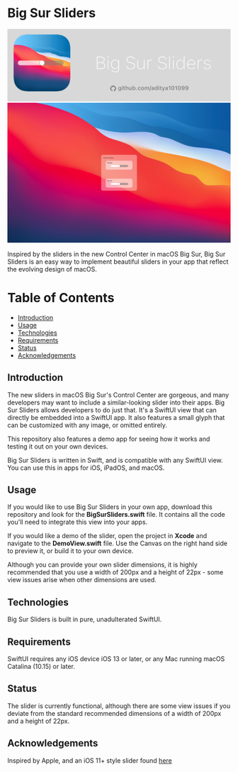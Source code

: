 # Big Sur Sliders

![](banner.png)
![](demo.JPG)

Inspired by the sliders in the new Control Center in macOS Big Sur, Big Sur Sliders is an easy way to implement beautiful sliders in your app that reflect the evolving design of macOS.

# Table of Contents
* [Introduction](https://github.com/aditya101099/Big-Sur-Slider#introduction)
* [Usage](https://github.com/aditya101099/Big-Sur-Slider#usage)
* [Technologies](https://github.com/aditya101099/Big-Sur-Slider#technologies)
* [Requirements](https://github.com/aditya101099/Big-Sur-Slider#requirements)
* [Status](https://github.com/aditya101099/Big-Sur-Slider#status)
* [Acknowledgements](https://github.com/aditya101099/Big-Sur-Slider#acknowledgements)

## Introduction

The new sliders in macOS Big Sur's Control Center are gorgeous, and many developers may want to include a similar-looking slider into their apps. Big Sur Sliders allows developers to do just that. It's a SwiftUI view that can directly be embedded into a SwiftUI app. It also features a small glyph that can be customized with any image, or omitted entirely. 

This repository also features a demo app for seeing how it works and testing it out on your own devices.

Big Sur Sliders is written in Swift, and is compatible with any SwiftUI view. You can use this in apps for iOS, iPadOS, and macOS.

## Usage

If you would like to use Big Sur Sliders in your own app, download this repository and look for the **BigSurSliders.swift** file. It contains all the code you'll need to integrate this view into your apps.

If you would like a demo of the slider, open the project in **Xcode** and navigate to the **DemoView.swift** file. Use the Canvas on the right hand side to preview it, or build it to your own device.

Although you can provide your own slider dimensions, it is highly recommended that you use a width of 200px and a height of 22px - some view issues arise when other dimensions are used.

## Technologies

Big Sur Sliders is built in pure, unadulterated SwiftUI.

## Requirements

SwiftUI requires any iOS device iOS 13 or later, or any Mac running macOS Catalina (10.15) or later.

## Status 

The slider is currently functional, although there are some view issues if you deviate from the standard recommended dimensions of a width of 200px and a height of 22px.

## Acknowledgements

Inspired by Apple, and an iOS 11+ style slider found [here](https://stackoverflow.com/questions/58286350/how-to-create-custom-slider-by-using-swiftui)


